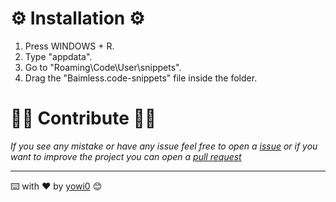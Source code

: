 # ⚙ Installation ⚙

1. Press WINDOWS + R.
2. Type "appdata".
3. Go to "Roaming\Code\User\snippets".
4. Drag the "Baimless.code-snippets" file inside the folder.

# 🙋‍♂️ Contribute 🙋‍♂️

_If you see any mistake or have any issue feel free to open a [issue](https://github.com/rollraw/baimless-api-book/issues) or if you want to improve the project you can open a [pull request](https://github.com/rollraw/baimless-api-book/pulls)_

---
⌨️ with ❤️ by [yowi0](https://github.com/yowi0) 😊
